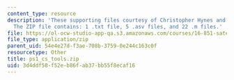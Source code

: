 ```yaml
---
content_type: resource
description: 'These supporting files courtesy of Christopher Hynes and Steve Paschall.
  The ZIP file contains: 1 .txt file, 5 .asv files, and 22 .m files.'
file: https://ol-ocw-studio-app-qa.s3.amazonaws.com/courses/16-851-satellite-engineering-fall-2003/3d4ddf58f52eb86fab37bb55f8ecaf16_ps1_cs_tools.zip
file_type: application/zip
parent_uid: 54e4e27d-f3ae-708b-3759-0e244c163c0f
resourcetype: Other
title: ps1_cs_tools.zip
uid: 3d4ddf58-f52e-b86f-ab37-bb55f8ecaf16
---
```

